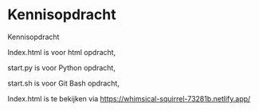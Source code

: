 # Kennisopdracht
Kennisopdracht

Index.html is voor html opdracht,

start.py is voor Python opdracht,

start.sh is voor Git Bash opdracht,

Index.html is te bekijken via https://whimsical-squirrel-73281b.netlify.app/
